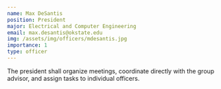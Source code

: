 ```yaml
---
name: Max DeSantis
position: President
major: Electrical and Computer Engineering
email: max.desantis@okstate.edu
img: /assets/img/officers/mdesantis.jpg
importance: 1
type: officer
---
```

<!-- Description of the positions role and responsibilities -->
The president shall organize meetings, coordinate directly with the group advisor, and assign tasks to individual officers.
